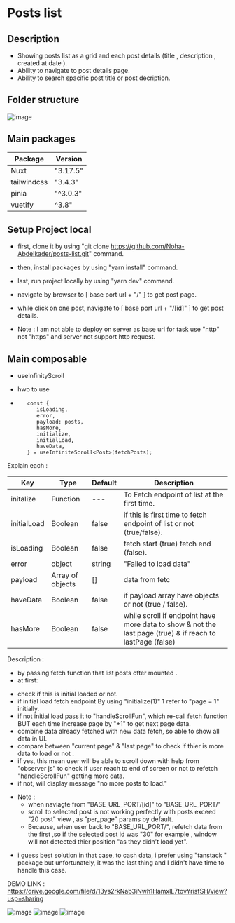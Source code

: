 # Posts list


## Description

- Showing posts list as a grid and each post details (title , description , created at date ).
- Ability to navigate to post details page.
- Ability to search spacific post title or post decription.

## Folder structure
![image](https://github.com/user-attachments/assets/1d3ab55f-9ba5-429f-bc85-9c7dd1d988f9)


## Main packages
| Package     | Version |
| ---      | ---       |
| Nuxt | "3.17.5"        |
| tailwindcss | "3.4.3"        |
| pinia | "^3.0.3"      |
| vuetify | ^3.8"          |


## Setup Project local
- first, clone it by using "git clone https://github.com/Noha-Abdelkader/posts-list.git" command.
- then, install packages by using "yarn install" command.
- last, run project locally by using "yarn dev" command.
- navigate by browser to [ base port url + "/" ] to get post page.
- while click on one post, navigate to [ base port url + "/[id]" ] to get post details.

- Note : I am not able to deploy on server as base url for task use "http" not "https" and server not support http request.

## Main composable
- useInfinityScroll

* hwo to use
* 
         const {
            isLoading,
            error,
            payload: posts,
            hasMore,
            initialize,
            initialLoad,
            haveData,
         } = useInfiniteScroll<Post>(fetchPosts);

Explain each :
  
| Key           | Type       |  Default           | Description      |
| ------------- | ------------- |------------- | ------------- |
| initalize  | Function  | ---    | To Fetch endpoint of list at the first time.
| initialLoad  | Boolean  | false  | if this is first time to fetch endpoint of list or not (true/false).
| isLoading  | Boolean  | false | fetch start (true) fetch end (false).|
| error  | object|string  | "Failed to load data"  | showing error in key call error['message'].  |
| payload  | Array of objects  | []  |  data from fetc  |
| haveData  | Boolean  | false  | if payload array have objects or not (true / false).  |
| hasMore  | Boolean  | false  | while scroll if endpoint have more data to show & not the last page (true) & if reach to lastPage  (false)  |
  
 
 Description : 
* by passing fetch function that list posts ofter mounted .
* at first:
-  check if this is initial loaded or not.
- if initial load fetch endpoint By using "initialize(1)"  1 refer to "page = 1" initially.
- if not initial load pass it to "handleScrollFun",  which re-call fetch function BUT each time increase page by "+1" to get next page data.
- combine data already fetched with new data fetch, so able to show all data in UI.
- compare between "current page" & "last page" to check if thier is more data to load or not .
- if yes, this mean user will be able to scroll down with help from  "observer js" to check if user reach to end of screen or not to refetch "handleScrollFun" getting more data.
- if not, will display message "no more posts to load." 

* Note :
  - when naviagte from "BASE_URL_PORT/[id]" to "BASE_URL_PORT/"
  - scroll to selected post is not working perfectly with posts exceed "20 post" view ,  as "per_page" params by default.
  - Because, when user back to "BASE_URL_PORT/", refetch data from the first ,so  if the selected post id was "30" for example , window will not detected thier position "as they didn't load yet".
- i guess best solution in that case, to cash data, i prefer using  "tanstack " package but unfortunately, it was the last thing and I didn't have time to handle this case.

  

DEMO LINK : https://drive.google.com/file/d/13ys2rkNab3jNwh1HamxlL7tovYrisfSH/view?usp=sharing

![image](https://github.com/user-attachments/assets/78b4a875-c783-409d-8d26-1f865b8ee8a1)
![image](https://github.com/user-attachments/assets/d8b9269b-4a65-48ed-8f08-a5f1a1a3e4a2)
![image](https://github.com/user-attachments/assets/65bfb5e3-22d0-4578-90a7-0d0a650668e4)



